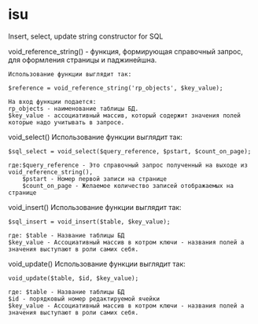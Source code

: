 # isu
Insert, select, update string constructor for SQL

void_reference_string() - функция, формирующая справочный запрос, для оформления страницы и паджинейшна.

	Использование функции выглядит так:
	
	$reference = void_reference_string('rp_objects', $key_value);
 
	На вход функции подается: 
	rp_objects - наименование таблицы БД.
	$key_value - ассоциативный массив, который содержит значения полей которые надо учитывать в запросе. 

void_select()
	Использование функции выглядит так: 
	
	$sql_select = void_select($query_reference, $pstart, $count_on_page);
	
	где:$query_reference - Это справочный запрос полученный на выходе из void_reference_string(),
		$pstart - Номер первой записи на странице
		$count_on_page - Желаемое количество записей отображаемых на странице


void_insert()
	Использование функции выглядит так:
	
	$sql_insert = void_insert($table, $key_value);	
	
	где: $table - Название таблицы БД
	$key_value - Асcоциативный массив в котром ключи - названия полей а значения выступают в роли самих себя.

	
	
void_update()
	Использование функции выглядит так:
	
	void_update($table, $id, $key_value);
	
	где: $table - Название таблицы БД
	$id - порядковый номер редактируемой ячейки
	$key_value - Асcоциативный массив в котром ключи - названия полей а значения выступают в роли самих себя.
